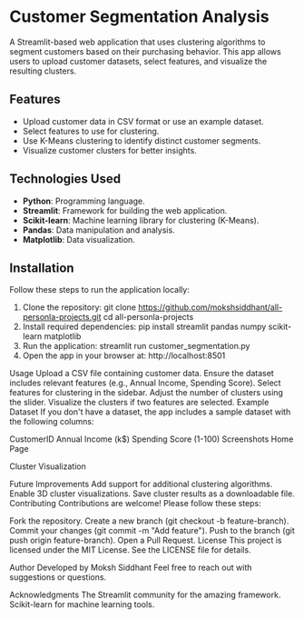 # Customer Segmentation Analysis

A Streamlit-based web application that uses clustering algorithms to segment customers based on their purchasing behavior. This app allows users to upload customer datasets, select features, and visualize the resulting clusters.

## Features

- Upload customer data in CSV format or use an example dataset.
- Select features to use for clustering.
- Use K-Means clustering to identify distinct customer segments.
- Visualize customer clusters for better insights.

## Technologies Used

- **Python**: Programming language.
- **Streamlit**: Framework for building the web application.
- **Scikit-learn**: Machine learning library for clustering (K-Means).
- **Pandas**: Data manipulation and analysis.
- **Matplotlib**: Data visualization.

## Installation

Follow these steps to run the application locally:

1. Clone the repository:
      git clone https://github.com/mokshsiddhant/all-personla-projects.git
      cd all-personla-projects
2. Install required dependencies:
      pip install streamlit pandas numpy scikit-learn matplotlib
3. Run the application:
      streamlit run customer_segmentation.py
4. Open the app in your browser at:
      http://localhost:8501

Usage
Upload a CSV file containing customer data.
Ensure the dataset includes relevant features (e.g., Annual Income, Spending Score).
Select features for clustering in the sidebar.
Adjust the number of clusters using the slider.
Visualize the clusters if two features are selected.
Example Dataset
If you don't have a dataset, the app includes a sample dataset with the following columns:

CustomerID
Annual Income (k$)
Spending Score (1-100)
Screenshots
Home Page

Cluster Visualization

Future Improvements
Add support for additional clustering algorithms.
Enable 3D cluster visualizations.
Save cluster results as a downloadable file.
Contributing
Contributions are welcome! Please follow these steps:

Fork the repository.
Create a new branch (git checkout -b feature-branch).
Commit your changes (git commit -m "Add feature").
Push to the branch (git push origin feature-branch).
Open a Pull Request.
License
This project is licensed under the MIT License. See the LICENSE file for details.

Author
Developed by Moksh Siddhant
Feel free to reach out with suggestions or questions.

Acknowledgments
The Streamlit community for the amazing framework.
Scikit-learn for machine learning tools.


